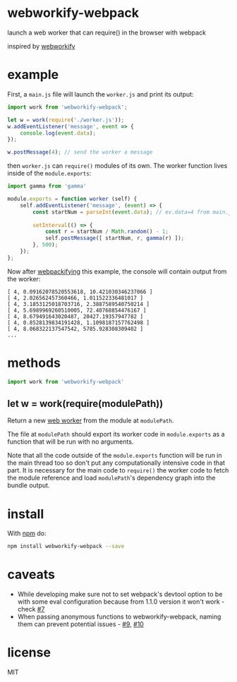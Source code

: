 # webworkify-webpack

launch a web worker that can require() in the browser with webpack

inspired by [webworkify](https://github.com/substack/webworkify)

# example

First, a `main.js` file will launch the `worker.js` and print its output:

```js
import work from 'webworkify-webpack';

let w = work(require('./worker.js'));
w.addEventListener('message', event => {
    console.log(event.data);
});

w.postMessage(4); // send the worker a message
```

then `worker.js` can `require()` modules of its own. The worker function lives
inside of the `module.exports`:

```js
import gamma from 'gamma'

module.exports = function worker (self) {
    self.addEventListener('message', (event) => {
        const startNum = parseInt(event.data); // ev.data=4 from main.js
        
        setInterval(() => {
            const r = startNum / Math.random() - 1;
            self.postMessage([ startNum, r, gamma(r) ]);
        }, 500);
    });
};
```

Now after [webpackifying](https://webpack.github.io) this example, the console will
contain output from the worker:

```
[ 4, 0.09162078520553618, 10.421030346237066 ]
[ 4, 2.026562457360466, 1.011522336481017 ]
[ 4, 3.1853125018703716, 2.3887589540750214 ]
[ 4, 5.6989969260510005, 72.40768854476167 ]
[ 4, 8.679491643020487, 20427.19357947782 ]
[ 4, 0.8528139834191428, 1.1098187157762498 ]
[ 4, 8.068322137547542, 5785.928308309402 ]
...
```

# methods

```js
import work from 'webworkify-webpack'
```

## let w = work(require(modulePath))

Return a new
[web worker](https://developer.mozilla.org/en-US/docs/Web/API/Worker)
from the module at `modulePath`.

The file at `modulePath` should export its worker code in `module.exports` as a
function that will be run with no arguments.

Note that all the code outside of the `module.exports` function will be run in
the main thread too so don't put any computationally intensive code in that
part. It is necessary for the main code to `require()` the worker code to fetch
the module reference and load `modulePath`'s dependency graph into the bundle
output.

# install

With [npm](https://npmjs.org) do:

```sh
npm install webworkify-webpack --save
```

# caveats

* While developing make sure not to set webpack's devtool option to be with some eval configuration because from 1.1.0 version it won't work - check [#7](https://github.com/borisirota/webworkify-webpack/pull/7)
* When passing anonymous functions to webworkify-webpack, naming them can prevent potential issues - [#9](https://github.com/borisirota/webworkify-webpack/issues/9), [#10](https://github.com/borisirota/webworkify-webpack/issues/10)

# license

MIT

